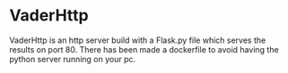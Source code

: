 # VaderHttp 
VaderHttp is an http server build with a Flask.py file which serves the results on port 80.
There has been made a dockerfile to avoid having the python server running on your pc.
